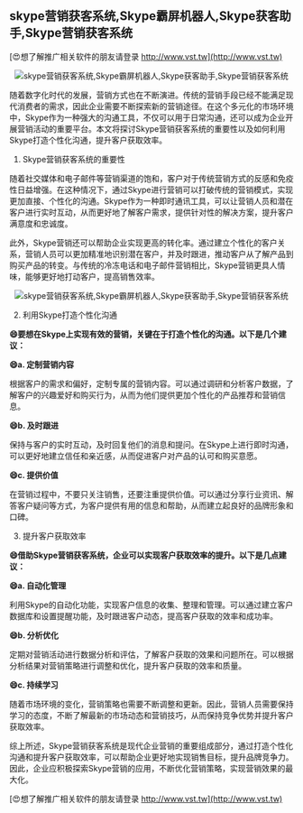 ## **skype营销获客系统,Skype霸屏机器人,Skype获客助手,Skype营销获客系统**

[😍想了解推广相关软件的朋友请登录 http://www.vst.tw](http://www.vst.tw)

 <center><img src="https://vst.tw/MP4/tuiguang/png/3.png" alt="skype营销获客系统,Skype霸屏机器人,Skype获客助手,Skype营销获客系统"></center>

随着数字化时代的发展，营销方式也在不断演进。传统的营销手段已经不能满足现代消费者的需求，因此企业需要不断探索新的营销途径。在这个多元化的市场环境中，Skype作为一种强大的沟通工具，不仅可以用于日常沟通，还可以成为企业开展营销活动的重要平台。本文将探讨Skype营销获客系统的重要性以及如何利用Skype打造个性化沟通，提升客户获取效率。

1. Skype营销获客系统的重要性

随着社交媒体和电子邮件等营销渠道的饱和，客户对于传统营销方式的反感和免疫性日益增强。在这种情况下，通过Skype进行营销可以打破传统的营销模式，实现更加直接、个性化的沟通。Skype作为一种即时通讯工具，可以让营销人员和潜在客户进行实时互动，从而更好地了解客户需求，提供针对性的解决方案，提升客户满意度和忠诚度。

此外，Skype营销还可以帮助企业实现更高的转化率。通过建立个性化的客户关系，营销人员可以更加精准地识别潜在客户，并及时跟进，推动客户从了解产品到购买产品的转变。与传统的冷冻电话和电子邮件营销相比，Skype营销更具人情味，能够更好地打动客户，提高销售效率。

 <center><img src="https://vst.tw/MP4/tuiguang/png/3.png" alt="skype营销获客系统,Skype霸屏机器人,Skype获客助手,Skype营销获客系统"></center>

2. 利用Skype打造个性化沟通

**😄要想在Skype上实现有效的营销，关键在于打造个性化的沟通。以下是几个建议：**

**😄a. 定制营销内容**

根据客户的需求和偏好，定制专属的营销内容。可以通过调研和分析客户数据，了解客户的兴趣爱好和购买行为，从而为他们提供更加个性化的产品推荐和营销信息。

**😄b. 及时跟进**

保持与客户的实时互动，及时回复他们的消息和提问。在Skype上进行即时沟通，可以更好地建立信任和亲近感，从而促进客户对产品的认可和购买意愿。

**😄c. 提供价值**

在营销过程中，不要只关注销售，还要注重提供价值。可以通过分享行业资讯、解答客户疑问等方式，为客户提供有用的信息和帮助，从而建立起良好的品牌形象和口碑。

3. 提升客户获取效率

**😄借助Skype营销获客系统，企业可以实现客户获取效率的提升。以下是几点建议：**

**😄a. 自动化管理**

利用Skype的自动化功能，实现客户信息的收集、整理和管理。可以通过建立客户数据库和设置提醒功能，及时跟进客户动态，提高客户获取的效率和成功率。

**😄b. 分析优化**

定期对营销活动进行数据分析和评估，了解客户获取的效果和问题所在。可以根据分析结果对营销策略进行调整和优化，提升客户获取的效率和质量。

**😄c. 持续学习**

随着市场环境的变化，营销策略也需要不断调整和更新。因此，营销人员需要保持学习的态度，不断了解最新的市场动态和营销技巧，从而保持竞争优势并提升客户获取效率。

综上所述，Skype营销获客系统是现代企业营销的重要组成部分，通过打造个性化沟通和提升客户获取效率，可以帮助企业更好地实现销售目标，提升品牌竞争力。因此，企业应积极探索Skype营销的应用，不断优化营销策略，实现营销效果的最大化。

[😍想了解推广相关软件的朋友请登录 http://www.vst.tw](http://www.vst.tw)



